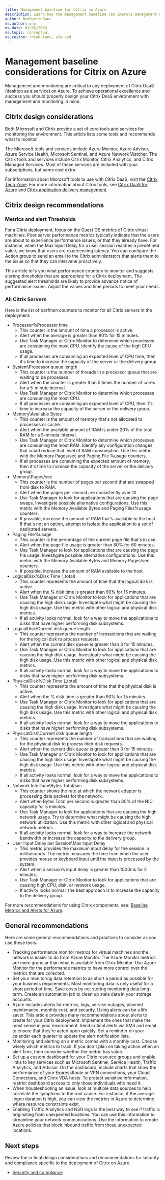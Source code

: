 ```yaml
---
title: Management baseline for Citrix on Azure
description: Learn how the management baseline can improve management and monitoring of Citrix on Azure.
author: BenMartinBaur
ms.author: pnp
ms.date: 01/06/2023
ms.topic: conceptual
ms.custom: think-tank, e2e-avd
---
```


# Management baseline considerations for Citrix on Azure

Management and monitoring are critical to any deployment of Citrix DaaS (desktop as a service) on Azure. To achieve operational excellence and success you should properly design your Citrix DaaS environment with management and monitoring in mind.

## Citrix design considerations

Both Microsoft and Citrix provide a set of core tools and services for monitoring the environment. This article lists some tools and recommends what to monitor.

The Microsoft tools and services include Azure Monitor, Azure Advisor, Azure Service Health, Microsoft Sentinel, and Azure Network Watcher. The Citrix tools and services include Citrix Monitor, Citrix Analytics, and Citrix Managed Services. Most of these services are included with your subscriptions, but some cost extra.

For information about Microsoft tools to use with Citrix DaaS, visit the [Citrix Tech Zone](https://docs.citrix.com/en-us/tech-zone/design/design-decisions/daas-for-azure.html#microsoft). For more information about Citrix tools, see [Citrix DaaS for Azure](https://docs.citrix.com/en-us/tech-zone/design/design-decisions/daas-for-azure.html#microsoft) and [Citrix application delivery management](https://docs.citrix.com/en-us/tech-zone/design/design-decisions/daas-for-azure.html#citrix-application-delivery-management-adm-service).

## Citrix design recommendations

### Metrics and alert Thresholds

For a Citrix deployment, focus on the Guest OS metrics of Citrix virtual machines. Poor server performance metrics typically indicate that the users are about to experience performance issues, or that they already have. For instance, when the Max Input Delay for a user session reaches a predefined value, we know that users are experiencing latency. You can configure the Action group to send an email to the Citrix administrators that alerts them to the issue so that they can intervene proactively.

This article tells you what performance counters to monitor and suggests alerting thresholds that are appropriate for a Citrix deployment. The suggested alert thresholds are likely to provide advance notice of performance issues. Adjust the values and time periods to meet your needs.

### All Citrix Servers

Here is the list of perfmon counters to monitor for all Citrix servers in the deployment:

- Processor\%Processor time
  - This counter is the amount of time a processor is active.
  - Alert when the average is greater than 80% for 15 minutes.
  - Use Task Manager or Citrix Monitor to determine which processes are consuming the most CPU. Identify the cause of the high CPU usage.
  - If all processes are consuming an expected level of CPU time, then it's time to increase the capacity of the server or the delivery group.
- System\Processor queue length
  - This counter is the number of threads in a processor queue that are waiting to be processed.
  - Alert when the counter is greater than 5 times the number of cores for a 5-minute interval.
  - Use Task Manager or Citrix Monitor to determine which processes are consuming the most CPU.
  - If all processes are consuming an expected level of CPU, then it's time to increase the capacity of the server or the delivery group.
- Memory\Available Bytes
  - This counter is the amount of memory that's not allocated to processes or cache.
  - Alert when the available amount of RAM is under 20% of the total RAM for a 5-minute interval.
  - Use Task Manager or Citrix Monitor to determine which processes are consuming the most RAM. Identify any configuration changes that could reduce that level of RAM consumption. Use this metric with the Memory Pages/sec and Paging File %usage counters.
  - If all processes are consuming the expected amount of memory, then it's time to increase the capacity of the server or the delivery group.
- Memory\Pages/sec
  - This counter is the number of pages per second that are swapped from disk to RAM.
  - Alert when the pages per second are consistently over 10.
  - Use Task Manager to look for applications that are causing the page swaps. Investigate possible alternative configurations. Use this metric with the Memory Available Bytes and Paging Files\%usage counters.
  - If possible, increase the amount of RAM that's available to the host. If that's not an option, attempt to isolate the application to a set of dedicated servers.
- Paging File\%usage
  - This counter is the percentage of the current page file that's in use.
  - Alert when the page file usage is greater than 80% for 60 minutes.
  - Use Task Manager to look for applications that are causing the page file usage. Investigate possible alternative configurations. Use this metric with the Memory Available Bytes and Memory Pages/sec counters.
  - If possible, increase the amount of RAM available to the host.
- LogicalDisk\%Disk Time (_total)
  - This counter represents the amount of time that the logical disk is active.
  - Alert when the % disk time is greater than 90% for 15 minutes.
  - Use Task Manager or Citrix Monitor to look for applications that are causing the high disk usage. Investigate what might be causing the high disk usage. Use this metric with other logical and physical disk metrics.
  - If all activity looks normal, look for a way to move the applications to disks that have higher performing disk subsystems.
- LogicalDisk\Current disk queue length
  - This counter represents the number of transactions that are waiting for the logical disk to process requests.
  - Alert when the current disk queue is greater than 3 for 15 minutes.
  - Use Task Manager or Citrix Monitor to look for applications that are causing the high disk usage. Investigate what might be causing the high disk usage. Use this metric with other logical and physical disk metrics.
  - If all activity looks normal, look for a way to move the applications to disks that have higher performing disk subsystems.
- PhysicalDisk\%Disk Time (_total)
  - This counter represents the amount of time that the physical disk is active.
  - Alert when the % disk time is greater than 90% for 15 minutes.
  - Use Task Manager or Citrix Monitor to look for applications that are causing the high disk usage. Investigate what might be causing the high disk usage. Use this metric with other logical and physical disk metrics.
  - If all activity looks normal, look for a way to move the applications to disks that have higher performing disk subsystems.
- PhysicalDisk\Current disk queue length
  - This counter represents the number of transactions that are waiting for the physical disk to process their disk requests.
  - Alert when the current disk queue is greater than 3 for 15 minutes.
  - Use Task Manager or Citrix Monitor to look for applications that are causing the high disk usage. Investigate what might be causing the high disk usage. Use this metric with other logical and physical disk metrics.
  - If all activity looks normal, look for a way to move the applications to disks that have higher performing disk subsystems.
- Network Interface\Bytes Total/sec
  - This counter shows the rate at which the network adaptor is processing data packets for the network.
  - Alert when Bytes Total per second is greater than 80% of the NIC capacity for 5 minutes.
  - Use Task Manager to look for applications that are causing the high network usage. Try to determine what might be causing the high network utilization. Use this metric with other logical and physical network metrics.
  - If all activity looks normal, look for a way to increase the network bandwidth or increase the capacity to the delivery group.
- User Input Delay per Session\Max Input Delay
  - This metric provides the maximum input delay for the session in milliseconds. The metric measures the time from when the user provides mouse or keyboard input until the input is processed by the system.
  - Alert when a session’s input delay is greater than 1000ms for 2 minutes.
  - Use Task Manager or Citrix Monitor to look for applications that are causing high CPU, disk, or network usage.
  - If activity looks normal, the best approach is to increase the capacity to the delivery group.

For more recommendations for using Citrix components, see: [Baseline Metrics and Alerts for Azure](https://docs.citrix.com/en-us/tech-zone/design/design-decisions/daas-for-azure.html#microsoft).

## General recommendations

Here are some general recommendations and practices to consider as you use these tools.

- Tracking performance monitor metrics for virtual machines and the network is easier to do from Azure Monitor. The Azure Monitor metrics are more granular than what is available from Citrix Monitor. Use Azure Monitor for the performance metrics to have more control over the metrics that are collected.
- Set your monitoring data retention to as short a period as possible for your business requirements. Most monitoring data is only useful for a short period of time. Save costs by not storing monitoring data long-term. Create an automation job to clean up stale data in your storage accounts.
- Azure includes alerts for metrics, logs, service outages, planned maintenance, monthly cost, and security. Using alerts can be a life saver. This article provides many recommendations about alerts to create for your Citrix deployment. Implement the ones that make the most sense in your environment. Send critical alerts via SMS and email to ensure that they're acted upon quickly. Set a reminder on your calendar each quarter to update the alert notification lists.
- Monitoring and alerting on a metric comes with a monthly cost. Choose wisely which metrics to track. If you don't plan on taking action when an alert fires, then consider whether the metric has value.
- Set up a custom dashboard for your Citrix resource groups and enable links to key services such as Microsoft Sentinel, Service Health, Traffic Analytics, and Advisor. On the dashboard, include  charts that show the performance of your ExpressRoute or VPN connections, your Cloud Connectors, and Citrix VDA hosts. To protect sensitive information, restrict dashboard access to only those individuals who need it.
- When troubleshooting an issue, look at multiple data sources to help correlate the symptoms to the root cause. For instance, if the average logon duration is high, you can view the metrics in Azure to determine where resource constraints exist.
- Enabling Traffic Analytics and NSG logs is the best way to see if traffic is originating from unexpected locations. You can use this information to streamline your network communications. Use the information to create Azure policies that block inbound traffic from those unexpected locations.

## Next steps

Review the critical design considerations and recommendations for security and compliance specific to the deployment of Citrix on Azure.

- [Security and compliance](citrix-security-governance-compliance.md)

